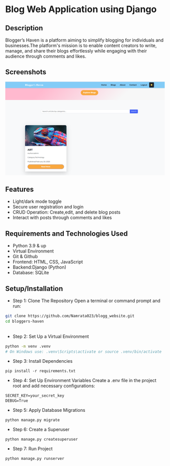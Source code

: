 # Blog Web Application using Django


## Description

Blogger’s Haven is a platform aiming to simplify blogging for individuals and businesses.The platform's mission is to enable content creators to write, manage, and share their blogs effortlessly while engaging with their audience through comments and likes.
## Screenshots

![Blog Screenshot](https://raw.githubusercontent.com/Namrata023/blogg_website/main/Screenshot%20(67).png)




## Features

- Light/dark mode toggle
- Secure user registration and login
- CRUD Operation: Create,edit, and delete blog posts
- Interact with posts through comments and likes


## Requirements and Technologies Used

- Python 3.9 & up
- Virtual Environment
- Git & Github
- Frontend:  HTML, CSS, JavaScript
- Backend:Django (Python) 
- Database: SQLite

## Setup/Installation

- Step 1: Clone The Repository
Open a terminal or command prompt and run:
```bash
git clone https://github.com/Namrata023/blogg_website.git
cd bloggers-haven
 
```
- Step 2: Set Up a Virtual Environment
```bash
python -m venv .venv
# On Windows use: .venv\Scripts\activate or source .venv/bin/activate  

```
- Step 3: Install Dependencies
```
pip install -r requirements.txt
```
- Step 4: Set Up Environment Variables
Create a .env file in the project root and add necessary configurations:
```
SECRET_KEY=your_secret_key
DEBUG=True
```
- Step 5: Apply Database Migrations
```
python manage.py migrate
```
- Step 6: Create a Superuser
```
python manage.py createsuperuser
```
- Step 7: Run Project 
```
python manage.py runserver
```

